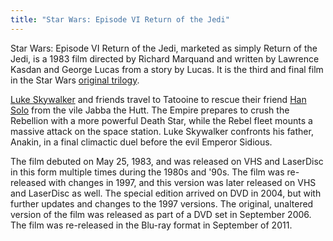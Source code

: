 ```yaml
---
title: "Star Wars: Episode VI Return of the Jedi"
---
```


Star Wars: Episode VI Return of the Jedi, marketed as simply Return of the Jedi, is a 1983 film directed by Richard Marquand and written by Lawrence Kasdan and George Lucas from a story by Lucas. It is the third and final film in the Star Wars [original trilogy](/original-trilogy).

[Luke Skywalker](/luke-skywalker) and friends travel to Tatooine to rescue their friend [Han Solo](/han-solo) from the vile Jabba the Hutt. The Empire prepares to crush the Rebellion with a more powerful Death Star, while the Rebel fleet mounts a massive attack on the space station. Luke Skywalker confronts his father, Anakin, in a final climactic duel before the evil Emperor Sidious.

The film debuted on May 25, 1983, and was released on VHS and LaserDisc in this form multiple times during the 1980s and '90s. The film was re-released with changes in 1997, and this version was later released on VHS and LaserDisc as well. The special edition arrived on DVD in 2004, but with further updates and changes to the 1997 versions. The original, unaltered version of the film was released as part of a DVD set in September 2006. The film was re-released in the Blu-ray format in September of 2011.
